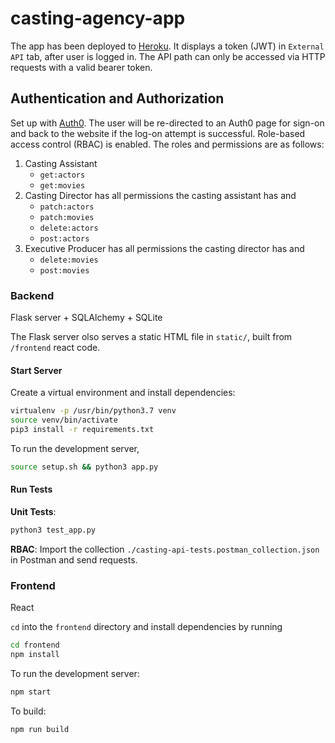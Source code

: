 # casting-agency-app

The app has been deployed to [Heroku](https://react-casting.herokuapp.com). It displays a token (JWT) in `External API` tab, after user is logged in. The API path can only be accessed via HTTP requests with a valid bearer token.

## Authentication and Authorization

Set up with [Auth0](https://auth0.com/). The user will be re-directed to an Auth0 page for sign-on and back to the website if the log-on attempt is successful. Role-based access control (RBAC) is enabled. The roles and permissions are as follows:

1. Casting Assistant
    - `get:actors`
    - `get:movies`
2. Casting Director has all permissions the casting assistant has and
    - `patch:actors`
    - `patch:movies`
    - `delete:actors`
    - `post:actors`
3. Executive Producer has all permissions the casting director has and
    - `delete:movies`
    - `post:movies`

### Backend

Flask server + SQLAlchemy + SQLite

The Flask server olso serves a static HTML file in `static/`, built from `/frontend` react code.

#### Start Server

Create a virtual environment and install dependencies:

```bash
virtualenv -p /usr/bin/python3.7 venv
source venv/bin/activate
pip3 install -r requirements.txt
```

To run the development server,

```bash
source setup.sh && python3 app.py
```

#### Run Tests

**Unit Tests**:

```bash
python3 test_app.py
```

**RBAC**: Import the collection `./casting-api-tests.postman_collection.json` in Postman and send requests.

### Frontend

React

`cd` into the `frontend` directory and install dependencies by running

```bash
cd frontend
npm install
```

To run the development server:

```bash
npm start
```

To build:

```bash
npm run build
```

